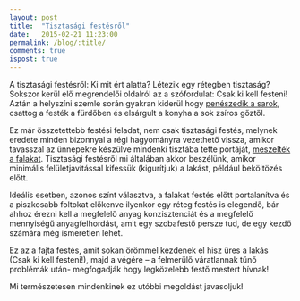 ```yaml
---
layout: post
title:  "Tisztasági festésről"
date:   2015-02-21 11:23:00
permalink: /blog/:title/
comments: true
ispost: true
---
```


A tisztasági festésről: Ki mit ért alatta? Létezik egy rétegben tisztaság? Sokszor kerül elő megrendelői oldalról az a szófordulat: Csak ki kell festeni! Aztán a helyszíni szemle során gyakran kiderül hogy [penészedik a sarok][peneszedes], csattog a festék a fürdőben és elsárgult a konyha a sok zsíros gőztől.

Ez már összetettebb festési feladat, nem csak tisztasági festés, melynek eredete minden bizonnyal a régi hagyományra vezethető vissza, amikor tavasszal az ünnepekre készülve mindenki tisztába tette portáját, [meszelték a falakat][meszeles]. Tisztasági festésről mi általában akkor beszélünk, amikor minimális felületjavítással kifessük (kigurítjuk) a lakást, például beköltözés előtt. 

Ideális esetben, azonos színt választva, a falakat festés előtt portalanítva és a piszkosabb foltokat előkenve  ilyenkor egy réteg festés is elegendő, bár ahhoz érezni kell a megfelelő anyag konzisztenciát és a megfelelő mennyiségű anyagfelhordást, amit egy szobafestő persze tud, de egy kezdő számára még ismeretlen lehet.  

Ez az a fajta festés, amit sokan örömmel kezdenek el hisz üres a lakás (Csak ki kell festeni!), majd a végére – a felmerülő váratlannak tűnő problémák után- megfogadják hogy legközelebb festő mestert hívnak!

Mi természetesen mindenkinek ez utóbbi megoldást javasoljuk!

[peneszedes]: {{site.baseurl}}/blog/peneszedes
[meszeles]: {{site.baseurl}}/blog/a-meszelesrol

